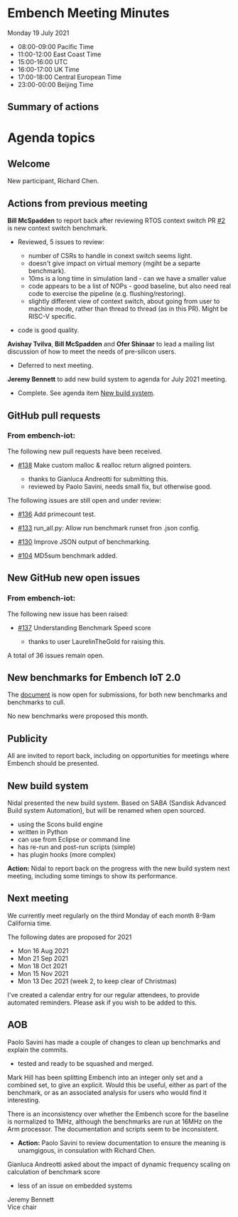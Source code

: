# Embench Meeting Minutes

Monday 19 July 2021

- 08:00-09:00 Pacific Time
- 11:00-12:00 East Coast Time
- 15:00-16:00 UTC
- 16:00-17:00 UK Time
- 17:00-18:00 Central European Time
- 23:00-00:00 Beijing Time

## Summary of actions

# Agenda topics

## Welcome

New participant, Richard Chen.

## Actions from previous meeting

**Bill McSpadden** to report back after reviewing RTOS context switch PR [#2](https://github.com/embench/embench-rt/pull/2) is new context switch benchmark.

- Reviewed, 5 issues to review:

  - number of CSRs to handle in conext switch seems light.
  - doesn't give impact on virtual memory (mgiht be a separte benchmark).
  - 10ms is a long time in simulation land - can we have a smaller value
  - code appears to be a list of NOPs - good baseline, but also need real code to exercise the pipeline (e.g. flushing/restoring).
  - slightly different view of context switch, about going from user to machine mode, rather than thread to thread (as in this PR). Might be RISC-V specific.

- code is good quality.

**Avishay Tvilva**, **Bill McSpadden** and **Ofer Shinaar** to lead a mailing list discussion of how to meet the needs of pre-silicon users.

- Deferred to next meeting.

**Jeremy Bennett** to add new build system to agenda for July 2021 meeting.

- Complete.  See agenda item [New build system](#new-build-system).

## GitHub pull requests

### From embench-iot:

The following new pull requests have been received.

- [#138](https://github.com/embench/embench-iot/pull/138) Make custom malloc & realloc return aligned pointers.

  - thanks to Gianluca Andreotti for submitting this.
  - reviewed by Paolo Savini, needs small fix, but otherwise good.

The following issues are still open and under review:

- [#136](https://github.com/embench/embench-iot/pull/136) Add primecount test.

- [#133](https://github.com/embench/embench-iot/pull/133) run_all.py: Allow run benchmark runset fron .json config.

- [#130](https://github.com/embench/embench-iot/pull/130) Improve JSON output of benchmarking.

- [#104](https://github.com/embench/embench-iot/pull/104) MD5sum benchmark added.

## New GitHub new open issues

### From embench-iot:

The following new issue has been raised:

- [#137](https://github.com/embench/embench-iot/issues/137) Understanding Benchmark Speed score

  - thanks to user LaurelinTheGold for raising this.

A total of 36 issues remain open.

## New benchmarks for Embench IoT 2.0

The [document](https://docs.google.com/document/d/1kFBsA6VEQfJ8yG6wbBwgiY6GKOYLVNJvqIfqKYYyX60/edit?usp=sharing) is now open for submissions, for both new benchmarks and benchmarks to cull.

No new benchmarks were proposed this month.

## Publicity

All are invited to report back, including on opportunities for meetings where Embench should be presented.

## New build system

Nidal presented the new build system. Based on SABA (Sandisk Advanced Build system Automation), but will be renamed when open sourced.
- using the Scons build engine
- written in Python
- can use from Eclipse or command line
- has re-run and post-run scripts (simple)
- has plugin hooks (more complex)

**Action:** Nidal to report back on the progress with the new build system next meeting, including some timings to show its performance.

## Next meeting

We currently meet regularly on the third Monday of each month 8-9am California time.

The following dates are proposed for 2021

- Mon 16 Aug 2021
- Mon 21 Sep 2021
- Mon 18 Oct 2021
- Mon 15 Nov 2021
- Mon 13 Dec 2021 (week 2, to keep clear of Christmas)

I've created a calendar entry for our regular attendees, to provide automated reminders. Please ask if you wish to be added to this.

## AOB

Paolo Savini has made a couple of changes to clean up benchmarks and explain the commits.

- tested and ready to be squashed and merged.

Mark Hill has been splitting Embench into an integer only set and a combined set, to give an explicit. Would this be useful, either as part of the benchmark, or as an associated analysis for users who would find it interesting.

There is an inconsistency over whether the Embench score for the baseline is normalized to 1MHz, although the benchmarks are run at 16MHz on the Arm processor.  The documentation and scripts seem to be inconsistent.

- **Action:** Paolo Savini to review documentation to ensure the meaning is unamgigous, in consulation with Richard Chen.

Gianluca Andreotti asked about the impact of dynamic frequency scaling on calculation of benchmark score

- less of an issue on embedded systems


Jeremy Bennett\
Vice chair
